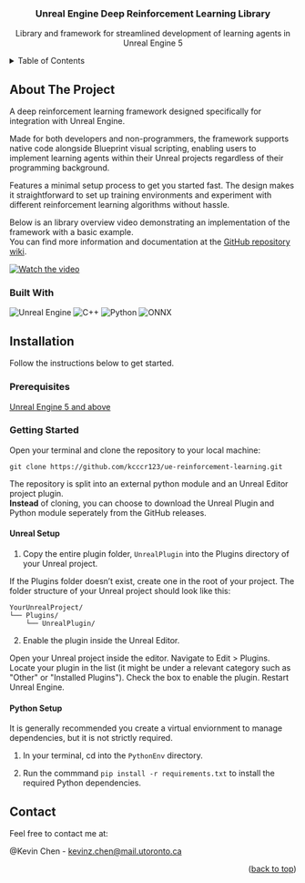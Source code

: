 <!-- PROJECT LOGO
<br />
<div align="center">
  <a href="https://github.com/github_username/repo_name">
    <img src="images/logo.png" alt="Logo" width="80" height="80">
  </a>
-->

<h3 align="center">Unreal Engine Deep Reinforcement Learning Library</h3>

  <p align="center">
    Library and framework for streamlined development of learning agents in Unreal Engine 5
   <br />

<!-- TABLE OF CONTENTS -->
<details>
  <summary>Table of Contents</summary>
  <ol>
    <li>
      <a href="#about-the-project">About The Project</a>
      <ul>
        <li><a href="#built-with">Built With</a></li>
      </ul>
    </li>
    <li>
      <a href="#installation">Installation</a>
      <ul>
        <li><a href="#prerequisites">Prerequisites</a></li>
        <li><a href="#getting-started">Getting Started</a></li>
      </ul>
    </li>
    <li><a href="#usage">Usage</a></li>
    <li><a href="#contact">Contact</a></li>
  </ol>
</details>

<!-- ABOUT THE PROJECT -->

## About The Project

A deep reinforcement learning framework designed specifically for integration with Unreal Engine.

Made for both developers and non-programmers, the framework supports native code alongside Blueprint visual scripting, enabling users to implement learning agents within their Unreal projects regardless of their programming background.

Features a minimal setup process to get you started fast. The design makes it straightforward to set up training environments and experiment with different reinforcement learning algorithms without hassle.

Below is an library overview video demonstrating an implementation of the framework with a basic example.  
You can find more information and documentation at the [GitHub repository wiki](https://github.com/kcccr123/ue-reinforcement-learning/wiki).

<a href="https://www.youtube.com/watch?v=M2tfriFZwVQ" target="_blank">
  <img src="https://img.youtube.com/vi/M2tfriFZwVQ/0.jpg" alt="Watch the video" style="max-width:100%;">
</a>



### Built With

![Unreal Engine](https://img.shields.io/badge/Unreal%20Engine-0E1128?logo=unrealengine&logoColor=fff&style=for-the-badge)
![C++](https://img.shields.io/badge/C%2B%2B-00599C?logo=cplusplus&logoColor=fff&style=for-the-badge)
![Python](https://img.shields.io/badge/python-3670A0?style=for-the-badge&logo=python&logoColor=ffdd54)
![ONNX](https://img.shields.io/badge/ONNX-005CED?logo=onnx&logoColor=fff&style=for-the-badge)

<!-- INSTALLATION -->

## Installation

Follow the instructions below to get started.

### Prerequisites

[Unreal Engine 5 and above](https://www.unrealengine.com/en-US/download)


### Getting Started

Open your terminal and clone the repository to your local machine:

`git clone https://github.com/kcccr123/ue-reinforcement-learning.git`

The repository is split into an external python module and an Unreal Editor project plugin.  
**Instead** of cloning, you can choose to download the Unreal Plugin and Python module seperately from the GitHub releases. 

#### Unreal Setup

1. Copy the entire plugin folder, `UnrealPlugin` into the Plugins directory of your Unreal project.

If the Plugins folder doesn’t exist, create one in the root of your project. The folder structure of your Unreal project should look like this: 

```plaintext
YourUnrealProject/
└── Plugins/
    └── UnrealPlugin/
```
2. Enable the plugin inside the Unreal Editor.
   
Open your Unreal project inside the editor. Navigate to Edit > Plugins. Locate your plugin in the list (it might be under a relevant category such as "Other" or "Installed Plugins"). Check the box to enable the plugin. 
Restart Unreal Engine.

#### Python Setup

It is generally recommended you create a virtual enviornment to manage dependencies, but it is not strictly required.

1. In your terminal, cd into the `PythonEnv` directory. 

2. Run the commmand `pip install -r requirements.txt` to install the required Python dependencies.


<!-- CONTACT -->

## Contact

Feel free to contact me at:

@Kevin Chen - kevinz.chen@mail.utoronto.ca

<p align="right">(<a href="#readme-top">back to top</a>)</p>
